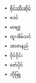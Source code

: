 
<html>
<head>
<title>စိုင်းထီးဆိုင်</title>
</head>
<link rel="stylesheet" href="https://mykaraoke.github.io/SaiHteeSai/style.css">
<body>
<ul>
 <a href="https://google.com"> <li><span>စိုင်းထီးဆိုင်</span></li></a>
  <li><span>ဗဒင်</span></li>
  <li><span>မာရဇ္ဇ</span></li>
  <li><span>ထူးအိမ်သင်</span></li>
<li><span>အာဇာနည်</span></li>
  <li><span>ဝိုင်ဝိုင်း</span></li>
  <li><span>ဇော်ပိုင်</span></li>
<li><span>ဘိုဖြူ</span></li>
  
</ul>
</body>
</html>
